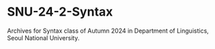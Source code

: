 # SNU-24-2-Syntax
Archives for Syntax class of Autumn 2024 in Department of Linguistics, Seoul National University.
